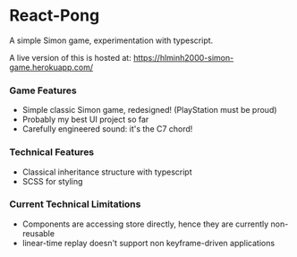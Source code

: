 # React-Pong
<!-- ## H2
### H3
#### H4
##### H5
###### H6 -->

A simple Simon game, experimentation with typescript.

A live version of this is hosted at: https://hlminh2000-simon-game.herokuapp.com/

### Game Features
- Simple classic Simon game, redesigned! (PlayStation must be proud)
- Probably my best UI project so far
- Carefully engineered sound: it's the C7 chord!

### Technical Features
- Classical inheritance structure with typescript
- SCSS for styling

### Current Technical Limitations
- Components are accessing store directly, hence they are currently non-reusable
- linear-time replay doesn't support non keyframe-driven applications



<!-- Alt-H1 -->
<!-- ====== -->

<!-- Alt-H2 -->
<!-- ------ -->

